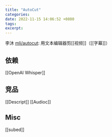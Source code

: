 ```yaml
---
title: "AutoCut"
categories: 
date: 2022-11-15 14:06:52 +0800
tags: 
excerpt: 
---
```


李沐
[mli/autocut](https://github.com/mli/autocut): 用文本编辑器剪[[视频]]（[[字幕]]）

## 依赖

[[OpenAI Whisper]]


## 竞品

[[Descript]]
[[Audioc]]

## Misc

[[subed]]

